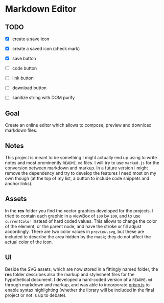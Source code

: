 # Markdown Editor

<!-- ## [Live Demo]() -->

## TODO

-   [x] create a save icon

-   [x] create a saved icon (check mark)

-   [x] save button

-   [ ] code button

-   [ ] link button

-   [ ] download button

-   [ ] sanitize string with DOM purify

## Goal

Create an online editor which allows to compose, preview and download markdown files.

## Notes

This project is meant to be something I might actually end up using to write notes and most prominently `README.md` files. I will try to use `marked.js` for the conversion between markdown and markup. In a future version I might remove the dependency and try to develop the features I need most on my own though (at the top of my list, a button to include code snippets and anchor links).

## Assets

In the **res** folder you find the vector graphics developed for the projects. I tried to contain each graphic in a viewBox of `100` by `100`, and to use `currentColor` instead of hard coded values. This allows to change the color of the element, or the parent node, and have the stroke or fill adjust accordingly. There are two color values in `preview.svg`, but these are included to describe the area hidden by the mask; they do not affect the actual color of the icon.

## UI

Beside the SVG assets, which are now stored in a fittingly named folder, the **res** folder describes also the markup and stylesheet files for the hypothetical document. I developed a hard-coded version of a `README.md` through markdown and markup, and was able to incorporate [prism.js](https://prismjs.com) to enable syntax highlighting (whether the library will be included in the final project or not is up to debate).
